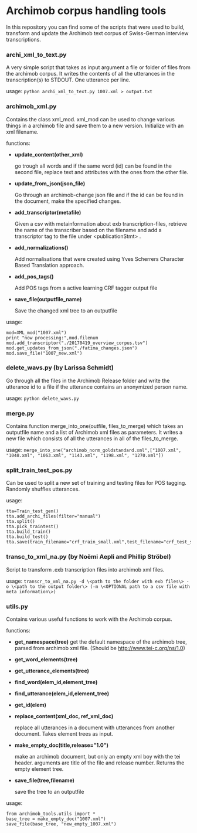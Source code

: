 # Archimob corpus handling tools
In this repository you can find some of the scripts that were used to build, transform and update the Archimob text corpus of Swiss-German interview transcriptions.

### archi_xml_to_text.py
A very simple script that takes as input argument a file or folder of files from the archimob corpus. It writes the contents of all the utterances in the transcription(s) to STDOUT. One utterance per line.

usage:
`python archi_xml_to_text.py 1007.xml > output.txt`

### archimob_xml.py
Contains the class xml_mod. xml_mod can be used to change various things in a archimob file and save them to a new version.
Initialize with an xml filename.

functions:

 - **update_content(other_xml)**
 
    go trough all words and if the same word (id) can be found in the second file, replace text and attributes with the ones from the other file.
    
    
 - **update_from_json(json_file)**
 
    Go through an archimob-change json file and if the id can be found in the document, make the specified changes.
 
 
 - **add_transcriptor(metafile)**
 
    Given a csv with metainformation about exb transcription-files, retrieve the name of the transcriber based on the filename and add a transcriptor tag to the file under \<publicationStmt\> .


- **add_normalizations()**

    Add normalisations that were created using Yves Scherrers Character Based Translation approach.


- **add_pos_tags()**

    Add POS tags from a active learning CRF tagger output file
 
 
- **save_file(outputfile_name)**

    Save the changed xml tree to an outputfile


usage:
```
mod=XML_mod("1007.xml")
print "now processing:",mod.filenum
mod.add_transcriptor("./20170419_overview_corpus.tsv")
mod.get_updates_from_json("./fatima_changes.json")
mod.save_file("1007_new.xml")
  ```
### delete_wavs.py (by Larissa Schmidt)
Go through all the files in the Archimob Release folder and write the utterance id to a file if the utterance contains an anonymized person name.

usage: `python delete_wavs.py`

### merge.py
Contains function merge_into_one(outfile, files_to_merge) which takes an outputfile name and a list of Archimob xml files as parameters. It writes a new file which consists of all the utterances in all of the files_to_merge.

usage:
  `merge_into_one("archimob_norm_goldstandard.xml",["1007.xml", "1048.xml", "1063.xml", "1143.xml", "1198.xml", "1270.xml"])`

### split_train_test_pos.py
Can be used to split a new set of training and testing files for POS tagging. Randomly shuffles utterances.

usage:
```
tta=Train_test_gen()
tta.add_archi_files(filter="manual")
tta.split()
tta.pick_traintest()
tta.build_train()
tta.build_test()
tta.save(train_filename="crf_train_small.xml",test_filename="crf_test_small.xml")
```
### transc_to_xml_na.py (by Noëmi Aepli and Phillip Ströbel)
Script to transform .exb transcription files into archimob xml files.

usage: `transcr_to_xml_na.py -d \<path to the folder with exb files\> -o \<path to the output folder\> (-m \<OPTIONAL path to a csv file with meta information\>)`

### utils.py
Contains various useful functions to work with the Archimob corpus. 

functions:
 - **get_namespace(tree)**
  get the default namespace of the archimob tree, parsed from archimob xml file. (Should be http://www.tei-c.org/ns/1.0)
  
  
 - **get_word_elements(tree)**
 
 
 - **get_utterance_elements(tree)**
 
 
 - **find_word(elem_id,element_tree)**
 
 
 - **find_utterance(elem_id,element_tree)**
 
 
 - **get_id(elem)**
 
 
 - **replace_content(xml_doc, ref_xml_doc)**
 
    replace all utterances in a document with utterances from another document. Takes element trees as input.
    
    
 - **make_empty_doc(title,release="1.0")**
 
   make an archimob document, but only an empty xml boy with the tei header. arguments are title of the file and release number. Returns the empty element tree.
   
   
 - **save_file(tree,filename)**
 
    save the tree to an outputfile
    
    
usage:
```
from archimob_tools.utils import *
base_tree = make_empty_doc("1007.xml")
save_file(base_tree, "new_empty_1007.xml")
```
